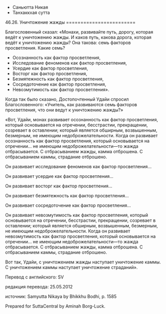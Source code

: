 









* Саньютта Никая
* Танхаккхая сутта


46\.26\. Уничтожение жажды
\=\=\=\=\=\=\=\=\=\=\=\=\=\=\=\=\=\=\=\=\=\=\=\=



Благословенный сказал: «Монахи, развивайте путь, дорогу, которая ведёт к уничтожению жажды\. И каков путь, какова дорога, которая ведёт к уничтожению жажды? Она такова: семь факторов просветления\. Какие семь?


* Осознанность как фактор просветления,
* Исследование феноменов как фактор просветления,
* Усердие как фактор просветления,
* Восторг как фактор просветления,
* Безмятежность как фактор просветления,
* Сосредоточение как фактор просветления,
* Невозмутимость как фактор просветления»\.


Когда так было сказано, Достопочтенный Удайи спросил Благословенного: «Учитель, как развиваются семь факторов просветления, что они ведут к уничтожению жажды?»


«Вот, Удайи, монах развивает осознанность как фактор просветления, который основывается на отречении, бесстрастии, прекращении, созревает в оставлении; который является обширным, возвышенным, безмерным, не имеющим недоброжелательности\. Когда он развивает осознанность как фактор просветления, который основывается на отречении… не имеющим недоброжелательности—то жажда отбрасывается\. С отбрасыванием жажды, камма отброшена\. С отбрасыванием каммы, страдание отброшено\.


Он развивает исследование феноменов как фактор просветления…


Он развивает усердие как фактор просветления…


Он развивает восторг как фактор просветления…


Он развивает безмятежность как фактор просветления…


Он развивает сосредоточение как фактор просветления…


Он развивает невозмутимость как фактор просветления, который основывается на отречении, бесстрастии, прекращении, созревает в оставлении; который является обширным, возвышенным, безмерным, не имеющим недоброжелательности\. Когда он развивает невозмутимость как фактор просветления, который основывается на отречении… не имеющим недоброжелательности—то жажда отбрасывается\. С отбрасыванием жажды, камма отброшена\. С отбрасыванием каммы, страдание отброшено\.


Вот так, Удайи, с уничтожением жажды наступает уничтожение каммы\. С уничтожением каммы наступает уничтожение страданий»\.



Перевод с английского: SV


редакция перевода: 25\.05\.2012


источник: Samyutta Nikaya by Bhikkhu Bodhi, p\. 1585


Prepared for SuttaCentral by Aminah Borg\-Luck\.






